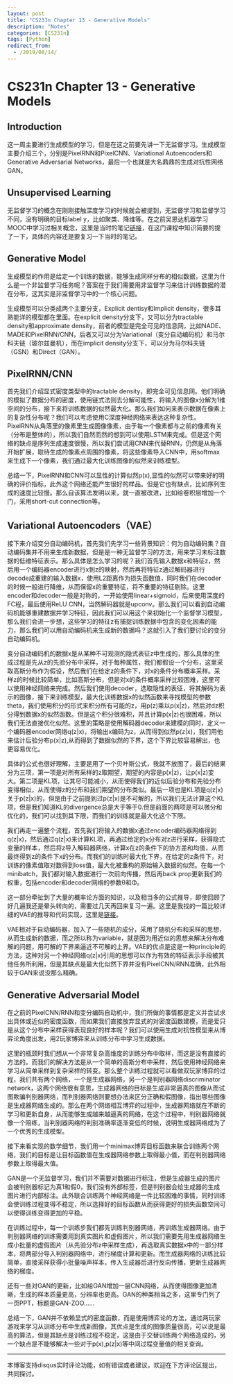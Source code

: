 ```yaml
---
layout: post
title: "CS231n Chapter 13 - Generative Models"
description: "Notes"
categories: [CS231n]
tags: [Python]
redirect_from:
  - /2019/08/14/
---
```


# CS231n Chapter 13 - Generative Models  

## Introduction  

这一周主要进行生成模型的学习，但是在这之前要先讲一下无监督学习。生成模型主要介绍三个，分别是PixelRNN和PixelCNN、Variational Autoencoders和Generative Adversarial Networks，最后一个也就是大名鼎鼎的生成对抗性网络GAN。  

## Unsupervised Learning  

无监督学习的概念在刚刚接触深度学习的时候就会被提到，无监督学习和监督学习不同，没有明确的目标label y，比如聚类、降维等。在之前吴恩达机器学习MOOC中学习过相关概念，这里是当时的笔记[链接](http://justin-yu.me/blog/2019/01/30/Machine-Learning-by-Andrew-Ng-Chapter-8/)，在这门课程中知识简要的提了一下，具体的内容还是要复习一下当时的笔记。  

## Generative Model  

生成模型的作用是给定一个训练的数据，能够生成同样分布的相似数据，这里为什么是一个非监督学习任务呢？答案在于我们需要用非监督学习来估计训练数据的潜在分布，这其实是非监督学习中的一个核心问题。  

生成模型可以分类成两个主要分支，Explicit dentisy和Implicit density，很多耳熟能详的模型都在里面。在explicit density分支下，又可以分为tractable density和approximate density，前者的模型是完全可见的信息网，比如NADE、MADE和PixelRNN/CNN，后者又可以分为Variational（变分自动编码机）和马尔科夫链（玻尔兹曼机），而在implicit density分支下，可以分为马尔科夫链（GSN）和Direct（GAN）。  

## PixelRNN/CNN  

首先我们介绍显式密度类型中的tractable density，即完全可见信息网。他们明确的模拟了数据分布的密度，使用链式法则去分解可能性，将输入的图像x分解为1维空间的分布，接下来将训练数据的似然最大化。那么我们如何来表示数据在像素上的复杂性分布呢？我们可以考虑使用C深度神经网络来表达这种复杂性。PixelRNN从角落里的像素里生成图像像素，由于每一个像素都与之前的像素有关（分布是整体的），所以我们自然而然的想到可以使用LSTM来完成。但是这个网络的缺点是序列生成速度很慢，所以我们尝试用CNN来代替RNN，仍然是从角落开始扩展，取待生成的像素点周围的像素，将这些像素导入CNN中，用softmax来生成下一个像素，我们通过最大化训练图像的似然来训练模型。  

总结一下，PixelRNN和CNN可以显性的计算似然p(x),显性的似然可以带来好的明确的评价指标，此外这个网络还能产生很好的样品。但是它也有缺点，比如序列生成的速度比较慢。那么自该算法发明以来，就一直被改进，比如给卷积层增加一个门，采用short-cut connection等。  

## Variational Autoencoders（VAE）  

接下来介绍变分自动编码机，首先我们先学习一些背景知识：何为自动编码集？自动编码集并不用来生成新数据，但是是一种无监督学习的方法，用来学习未标注数据的低维特征表示。那么具体是怎么学习的呢？我们首先输入数据x和特征z，然后用一个编码器encoder进行x到z的映射，然后再将特征z通过解码器进行decode成重建的输入数据x，使用L2距离作为损失函数值，同时我们在decoder的时候一般进行降维，从而保留x的重要特征，将不重要的特征剔除。这里encoder和decoder一般是对称的，一开始使用linear+sigmoid，后来使用深度的FC程，最后使用ReLU CNN，当然解码器就是upconv。那么我们可以看到自动编码机能够重建数据并学习特征，因此我们可以用这个来初始化一个监督学习模型，那么我们会进一步想，这些学习的特征z有捕捉训练数据中包含的变化因素的能力，那么我们可以用自动编码机来生成新的数据吗？这就引入了我们要讨论的变分自动编码机。  

变分自动编码机的数据x是从某种不可观测的隐式表征z中生成的，那么具体的生成过程是先从z的先验分布中采样，对于每种属性，我们都假设一个分布，这里采取高斯分布作为假设，然后我们在给定z的条件下，对x的条件分布概率采样。采样z的时候比较简单，比如高斯分布，但是对x的条件概率采样比较困难，这里可以使用神经网络来完成。然后我们使用decoder，选取隐性的表征，将其解码为表示的图像，接下来训练模型，最大化训练数据x的似然函数来寻找模型的参数theta，我们使用积分的形式来积分所有可能的z，用p(z)乘以p(x\|z)，然后对dz积分得到数据x的似然函数。但是这个积分很难积，并且计算p(x\|z)也很困难，所以我们无法直接优化似然。这里的策略是使用解码器decoder来建模的同时，定义一个编码器encoder网络q(z\|x)，将输出x编码为z，从而得到似然p(z\|x)，我们用他来估计后验分布p(x\|z),从而得到了数据似然的下界，这个下界比较容易解出，也更容易优化。  

具体的公式也很好理解，主要是用了一个贝叶斯公式，我就不放图了，最后的结果分为三项，第一项是对所有采样的z取期望，期望的内容是p(x\|z)，让p(x\|z)变大。第二项是KL项，让其尽可能减小，从而使得我们的近似后验分布和先验分布变得相似，从而使得z的分布和我们期望的分布类似。最后一项也是KL项是q(z\|x)关于p(z\|x)的，但是由于之前提到过p(z\|x)是不可解的，所以我们无法计算这个KL项，但是我们知道KL的divergence总是大于等于0.但是前面的两项是可以微分和优化的，我们可以找到其下限，而我们的训练就是最大化这个下限。  

我们再走一遍整个流程，首先我们将输入的数据x通过encoder编码器网络得到q(z\|x)，然后通过q(z\|x)来计算KL项，再通过给定的x分布对z进行采样，获得隐式变量的样本，然后将z导入解码器网络，计算x在z的条件下的协方差和均值，从而最终得到z的条件下x的分布。而我们的训练时最大化下界，在给定的z条件下，对训练的像素值取对数得到loss值，最大化被重构的原始输入数据的似然。在每一个minibatch，我们都对输入数据进行一次前向传播，然后再back prop更新我们的权重，包括encoder和decoder网络的参数θ和Φ。  

这一部分牵扯到了大量的概率论方面的知识，以及相当多的公式推导，即使回顾了好几遍我还是晕头转向的，需要过几天再回来复习一遍。这里是我找的一篇比较详细的VAE的推导和代码实现，这里是[链接](https://blog.csdn.net/ppp8300885/article/details/80070723)。  

VAE相对于自动编码器，加入了一些随机的成分，采用了随机分布和采样的思想，从而生成新的数据，而之所以称为variable，就是因为用近似的思想来解决分布难解的问题，用可解的下界来逼近不可解的上界。VAE的优点是这是一种principle的方法，这种对另一个神经网络q(z\|x)引用的思想可以作为有效的特征表示手段被其他任务所利用，但是其缺点是最大化似然下界并没有PixelCNN/RNN准确，此外相较于GAN来说没那么精确。  

## Generative Adversarial Model  

在之前的PixelCNN/RNN和变分编码自动机中，我们所做的事情都是定义并尝试求出具体或近似的密度函数，而如果我们直接放弃显式的对密度函数建模，而是爱只是从这个分布中采样获得表现良好的样本呢？我们可以使用生成对抗性模型来从博弈论角度出发，用2玩家博弈来从训练分布中学习生成数据。  

这里的瓶颈时我们想从一个非常复杂高维度的训练分布中取样，而这是没有直接的方法的。而我们的解决方法是从一个简单的高斯分布中采样，然后使用神经网络来学习从简单采样到复杂采样的转变。那么整个训练过程就可以看做双玩家博弈的过程，我们共有两个网络，一个是生成器网络，另一个是判别器网络discriminator network，这两个网络很有意思，生成器网络的目标是生成非常逼真的图像从而试图欺骗判别器网络，而判别器网络则要想办法来区分正确和假图像，指出哪些图像是生成器网络生成的。那么在两个网络相互博弈的过程中，生成器网络就在不断的学习和更新自身，从而能够生成越来越逼真的网络，在这个过程中，判别器网络就像一个陪练，当判别器网络的判别准确率逐渐变低的时候，说明生成器网络成为了一个优秀的生成模型。  

接下来看实现的数学细节，我们用一个minimax博弈目标函数来联合训练两个网络，我们的目标是让目标函数值在生成器网络参数上取得最小值，而在判别器网络参数上取得最大值。  

GAN是一个无监督学习，我们并不需要对数据进行标注，但是生成器生成的图片会被判别器标记为真1和假0，我们没有外部标签，但是判别器会给生成器的生成图片进行内部标注。此外联合训练两个神经网络是一件比较困难的事情，同时训练会使训练过程变得不稳定，所以选择好的目标函数从而获得更好的损失函数空间可以使得训练变得更加的平稳。  

在训练过程中，每一个训练步我们都先训练判别器网络，再训练生成器网络。由于判别器网络的训练需要用到真实图片和虚假图片，所以我们需要先用生成器网络生成小批量的虚假图片（从先验分布z中采样生成），再选取真实数据x中的一部分样本，将两部分导入判别器网络中，进行梯度计算和更新。而生成器网络的训练比较简单，直接采样获得小批量噪声样本，传入生成器后进行反向传播，更新生成器网络的梯度。  

还有一些对GAN的更新，比如给GAN增加一层CNN网络，从而使得图像更加清晰，生成的样本质量更高，分辨率也更高。GAN的种类相当之多，这里专门列了一页PPT，标题是GAN-ZOO……  

总结一下，GAN并不依赖显式的密度函数，而是使用博弈论的方法，通过两玩家游戏来学习从训练分布中生成新图像，其优点是生成的图像质量很高，可以说是最高的算法，但是其缺点是训练过程不稳定，这是由于交替训练两个网络造成的，另一个缺点是不能够解决一些对于p(x),p(z\|x)等中间过程变量值的相关查询。  


---
本博客支持disqus实时评论功能，如有错误或者建议，欢迎在下方评论区提出，共同探讨。  
